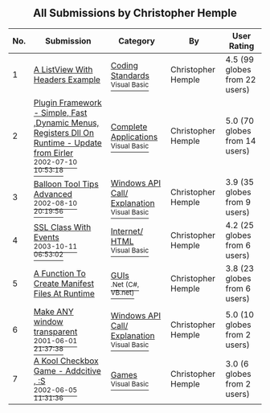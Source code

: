 ﻿<div align="center">

## All Submissions by Christopher Hemple

</div>

No.  | Submission | Category | By   | User Rating
---- | ---------- | -------- | ---- | -----------
1 | [A ListView With Headers Example<br />](https://github.com/Planet-Source-Code/christopher-hemple-a-listview-with-headers-example__1-36543) | [Coding Standards<br /><sup>Visual Basic</sup>](../ByCategory/coding-standards__1-43.md) | Christopher Hemple | 4.5 (99 globes from 22 users)
2 | [Plugin Framework \- Simple, Fast ,Dynamic Menus, Registers Dll On Runtime \- Update from Eirler<br /><sup>2002-07-10 10:53:18</sup>](https://github.com/Planet-Source-Code/christopher-hemple-plugin-framework-simple-fast-dynamic-menus-registers-dll-on-runtime-upd__1-36607) | [Complete Applications<br /><sup>Visual Basic</sup>](../ByCategory/complete-applications__1-27.md) | Christopher Hemple | 5.0 (70 globes from 14 users)
3 | [Balloon Tool Tips Advanced<br /><sup>2002-08-10 20:19:56</sup>](https://github.com/Planet-Source-Code/christopher-hemple-balloon-tool-tips-advanced__1-37823) | [Windows API Call/ Explanation<br /><sup>Visual Basic</sup>](../ByCategory/windows-api-call-explanation__1-39.md) | Christopher Hemple | 3.9 (35 globes from 9 users)
4 | [SSL Class With Events<br /><sup>2003-10-11 06:53:02</sup>](https://github.com/Planet-Source-Code/christopher-hemple-ssl-class-with-events__1-49170) | [Internet/ HTML<br /><sup>Visual Basic</sup>](../ByCategory/internet-html__1-34.md) | Christopher Hemple | 4.2 (25 globes from 6 users)
5 | [A Function To Create Manifest Files At Runtime<br />](https://github.com/Planet-Source-Code/christopher-hemple-a-function-to-create-manifest-files-at-runtime__10-515) | [GUIs<br /><sup>.Net (C#, VB.net)</sup>](../ByCategory/guis__10-30.md) | Christopher Hemple | 3.8 (23 globes from 6 users)
6 | [Make ANY window transparent<br /><sup>2001-06-01 21:37:38</sup>](https://github.com/Planet-Source-Code/christopher-hemple-make-any-window-transparent__1-36411) | [Windows API Call/ Explanation<br /><sup>Visual Basic</sup>](../ByCategory/windows-api-call-explanation__1-39.md) | Christopher Hemple | 5.0 (10 globes from 2 users)
7 | [A Kool Checkbox Game \- Addcitive , :S<br /><sup>2002-06-05 11:31:36</sup>](https://github.com/Planet-Source-Code/christopher-hemple-a-kool-checkbox-game-addcitive-s__1-35610) | [Games<br /><sup>Visual Basic</sup>](../ByCategory/games__1-38.md) | Christopher Hemple | 3.0 (6 globes from 2 users)

